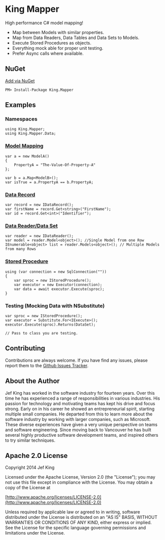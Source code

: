 King Mapper
==========

High performance C# model mapping!
+ Map between Models with similar properties.
+ Map from Data Readers, Data Tables and Data Sets to Models.
+ Execute Stored Procedures as objects.
+ Everything mock able for proper unit testing.
+ Prefer Async calls where available.

## NuGet
[Add via NuGet](https://www.nuget.org/packages/King.Mapper)
```
PM> Install-Package King.Mapper
```
## Examples
### Namespaces
```
using King.Mapper;
using King.Mapper.Data;
```
### [Model Mapping](https://github.com/jefking/King.Mapper/blob/master/King.Mapper.Tests/ObjectMapTests.cs)
```
var a = new ModelA()
{
	PropertyA = "The-Value-Of-Property-A"
};

var b = a.Map<ModelB>();
var isTrue = a.PropertyA == b.PropertyA;
```
### [Data Record](https://github.com/jefking/King.Mapper/blob/master/King.Mapper.Integration/IDataRecordTests.cs)
```
var record = new IDataRecord();
var firstName = record.Get<string>("FirstName");
var id = record.Get<int>("Identifier");
```
### [Data Reader/Data Set](https://github.com/jefking/King.Mapper/blob/master/King.Mapper.Integration/LoaderTests.cs)
```
var reader = new IDataReader();
var model = reader.Model<object>(); //Single Model from one Row
IEnumerable<object> list = reader.Models<object>(); // Multiple Models from many Rows
```
### [Stored Procedure](https://github.com/jefking/King.Mapper/blob/master/King.Mapper.Integration/ExecutorTests.cs)
```
using (var connection = new SqlConnection(""))
{
	var sproc = new IStoredProcedure();
	var executor = new Executor(connection);
	var data = await executor.Execute(sproc);
}
```
### Testing (Mocking Data with NSubstitute)
```
var sproc = new IStoredProcedure();
var executor = Substitute.For<IExecute>();
executor.Execute(sproc).Returns(DataSet);

// Pass to class you are testing.
```
## Contributing

Contributions are always welcome. If you have find any issues, please report them to the [Github Issues Tracker](https://github.com/jefking/King.Mapper/issues?sort=created&direction=desc&state=open).

## About the Author

Jef King has worked in the software industry for fourteen years. Over this time he has experienced a range of responsibilities in various industries. His passion for technology and motivating teams has kept his drive and focus strong. Early on in his career he showed an entrepreneurial spirit, starting multiple small companies. He departed from this to learn more about the software industry by working with larger companies, such as Microsoft. These diverse experiences have given a very unique perspective on teams and software engineering. Since moving back to Vancouver he has built several highly productive software development teams, and inspired others to try similar techniques.

## Apache 2.0 License

Copyright 2014 Jef King

Licensed under the Apache License, Version 2.0 (the "License"); you may not use this file except in compliance with the License. You may obtain a copy of the License at

[http://www.apache.org/licenses/LICENSE-2.0](http://www.apache.org/licenses/LICENSE-2.0)

Unless required by applicable law or agreed to in writing, software distributed under the License is distributed on an "AS IS" BASIS, WITHOUT WARRANTIES OR CONDITIONS OF ANY KIND, either express or implied. See the License for the specific language governing permissions and limitations under the License.